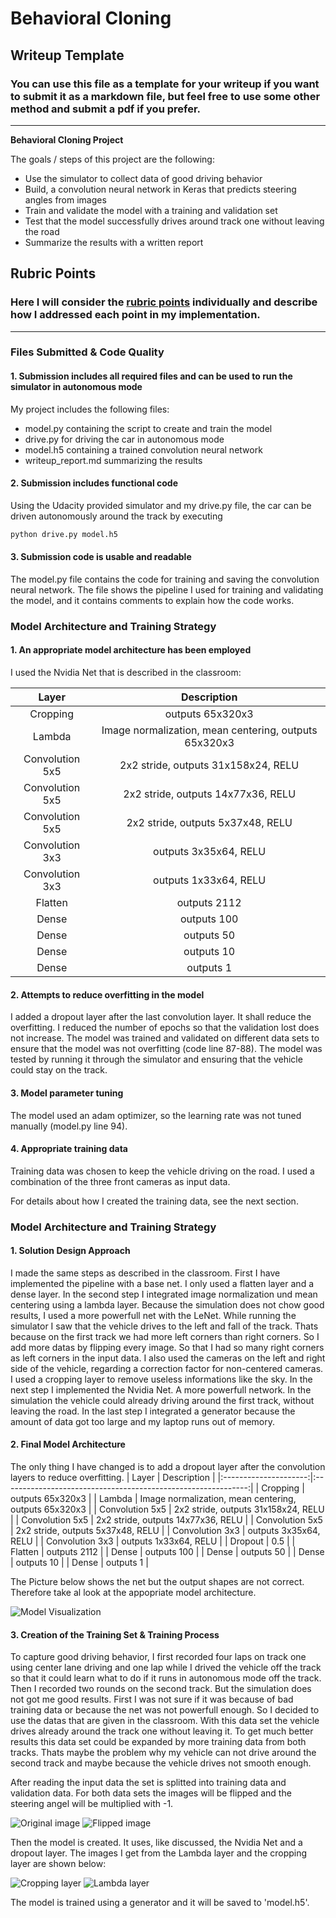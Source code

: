 # **Behavioral Cloning** 

## Writeup Template

### You can use this file as a template for your writeup if you want to submit it as a markdown file, but feel free to use some other method and submit a pdf if you prefer.

---

**Behavioral Cloning Project**

The goals / steps of this project are the following:
* Use the simulator to collect data of good driving behavior
* Build, a convolution neural network in Keras that predicts steering angles from images
* Train and validate the model with a training and validation set
* Test that the model successfully drives around track one without leaving the road
* Summarize the results with a written report


[//]: # (Image References)

[image1]: ./examples/nvidia_model.png "Model Visualization"
[image2]: ./examples/original.png "Original image"
[image3]: ./examples/flipped.png "Flipped image"
[image4]: ./examples/lambda.png "Lambda layer"
[image5]: ./examples/cropped_image.png "Cropping layer"

## Rubric Points
### Here I will consider the [rubric points](https://review.udacity.com/#!/rubrics/432/view) individually and describe how I addressed each point in my implementation.  

---
### Files Submitted & Code Quality

#### 1. Submission includes all required files and can be used to run the simulator in autonomous mode

My project includes the following files:
* model.py containing the script to create and train the model
* drive.py for driving the car in autonomous mode
* model.h5 containing a trained convolution neural network 
* writeup_report.md summarizing the results

#### 2. Submission includes functional code
Using the Udacity provided simulator and my drive.py file, the car can be driven autonomously around the track by executing 
```sh
python drive.py model.h5
```

#### 3. Submission code is usable and readable

The model.py file contains the code for training and saving the convolution neural network. The file shows the pipeline I used for training and validating the model, and it contains comments to explain how the code works.

### Model Architecture and Training Strategy

#### 1. An appropriate model architecture has been employed

I used the Nvidia Net that is described in the classroom:

| Layer         		|     Description	        									| 
|:---------------------:|:-------------------------------------------------------------:|
| Cropping		     	| outputs 65x320x3											 	| 
| Lambda         		| Image normalization, mean centering, outputs 65x320x3			| 
| Convolution 5x5     	| 2x2 stride, outputs 31x158x24, RELU							|
| Convolution 5x5     	| 2x2 stride, outputs 14x77x36, RELU							|
| Convolution 5x5     	| 2x2 stride, outputs 5x37x48, RELU								|
| Convolution 3x3     	| outputs 3x35x64, RELU											|
| Convolution 3x3     	| outputs 1x33x64, RELU											|
| Flatten				| outputs 2112 													|
| Dense					| outputs 100													|
| Dense					| outputs 50													|
| Dense					| outputs 10													|
| Dense					| outputs 1														|


#### 2. Attempts to reduce overfitting in the model

I added a dropout layer after the last convolution layer. It shall reduce the overfitting.
I reduced the number of epochs so that the validation lost does not increase.
The model was trained and validated on different data sets to ensure that the model was not overfitting (code line 87-88). The model was tested by running it through the simulator and ensuring that the vehicle could stay on the track.

#### 3. Model parameter tuning

The model used an adam optimizer, so the learning rate was not tuned manually (model.py line 94).

#### 4. Appropriate training data

Training data was chosen to keep the vehicle driving on the road. I used a combination of the three front cameras as input data.

For details about how I created the training data, see the next section. 

### Model Architecture and Training Strategy

#### 1. Solution Design Approach

I made the same steps as described in the classroom.
First I have implemented the pipeline with a base net. I only used a flatten layer and a dense layer.
In the second step I integrated image normalization und mean centering using a lambda layer.
Because the simulation does not chow good results, I used a more powerfull net with the LeNet.
While running the simulator I saw that the vehicle drives to the left and fall of the track. Thats because on the first track we had more left corners than right corners. So I add more datas by flipping every image. So that I had so many right corners as left corners in the input data.
I also used the cameras on the left and right side of the vehicle, regarding a correction factor for non-centered cameras.
I used a cropping layer to remove useless informations like the sky.
In the next step I implemented the Nvidia Net. A more powerfull network.
In the simulation the vehicle could already driving around the first track, without leaving the road.
In the last step I integrated a generator because the amount of data got too large and my laptop runs out of memory.

#### 2. Final Model Architecture

The only thing I have changed is to add a dropout layer after the convolution layers to reduce overfitting.
| Layer         		|     Description	        									| 
|:---------------------:|:-------------------------------------------------------------:|
| Cropping		     	| outputs 65x320x3											 	| 
| Lambda         		| Image normalization, mean centering, outputs 65x320x3			| 
| Convolution 5x5     	| 2x2 stride, outputs 31x158x24, RELU							|
| Convolution 5x5     	| 2x2 stride, outputs 14x77x36, RELU							|
| Convolution 5x5     	| 2x2 stride, outputs 5x37x48, RELU								|
| Convolution 3x3     	| outputs 3x35x64, RELU											|
| Convolution 3x3     	| outputs 1x33x64, RELU											|
| Dropout				| 0.5		 													|
| Flatten				| outputs 2112 													|
| Dense					| outputs 100													|
| Dense					| outputs 50													|
| Dense					| outputs 10													|
| Dense					| outputs 1														|

The Picture below shows the net but the output shapes are not correct. Therefore take al look at the appopriate model architecture.

![Model Visualization][image1]

#### 3. Creation of the Training Set & Training Process

To capture good driving behavior, I first recorded four laps on track one using center lane driving and one lap while I drived the vehicle off the track so that it could learn what to do if it runs in autonomous mode off the track.
Then I recorded two rounds on the second track.
But the simulation does not got me good results. First I was not sure if it was because of bad training data or because the net was not powerfull enough. So I decided to use the datas that are given in the classroom. With this data set the vehicle drives already around the track one without leaving it.
To get much better results this data set could be expanded by more training data from both tracks. Thats maybe the problem why my vehicle can not drive around the second track and maybe because the vehicle drives not smooth enough.

After reading the input data the set is splitted into training data and validation data.
For both data sets the images will be flipped and the steering angel will be multiplied with -1.

![Original image][image2]
![Flipped image][image3]

Then the model is created. It uses, like discussed, the Nvidia Net and a dropout layer.
The images I get from the Lambda layer and the cropping layer are shown below:

![Cropping layer][image5]
![Lambda layer][image4]

The model is trained using a generator and it will be saved to 'model.h5'.